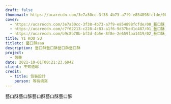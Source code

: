 ```yaml
---
draft: false
thumbnail: https://ucarecdn.com/3e7a30cc-3f38-4b73-a7f9-e854898fcfde/00_藝口酥_封面圖.webp
cover:
  - https://ucarecdn.com/3e7a30cc-3f38-4b73-a7f9-e854898fcfde/00_藝口酥_封面圖.webp
  - https://ucarecdn.com/c7f62213-c228-4c83-a1f6-9d37bed1c487/01_藝口酥_綜合展示.webp
  - https://ucarecdn.com/b9c8b78b-bf2d-4b5e-8f8e-2e659faa1419/02_藝口酥_內部卡片動畫.webp
title: YI KOU SU
titletc: 藝口酥aaa
description: 藝口酥藝口酥藝口酥藝口酥
project:
  - 包裝
date: 2021-10-01T00:21:23.694Z
client: 不知道耶
credit:
  - title: 包裝設計
    person: 等待填寫
---
```

藝口酥藝口酥藝口酥藝口酥藝口酥
